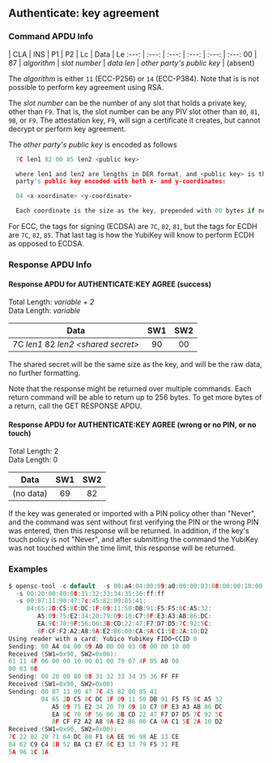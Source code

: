 <!-- Copyright 2021 Yubico AB

Licensed under the Apache License, Version 2.0 (the "License");
you may not use this file except in compliance with the License.
You may obtain a copy of the License at

    http://www.apache.org/licenses/LICENSE-2.0

Unless required by applicable law or agreed to in writing, software
distributed under the License is distributed on an "AS IS" BASIS,
WITHOUT WARRANTIES OR CONDITIONS OF ANY KIND, either express or implied.
See the License for the specific language governing permissions and
limitations under the License. -->

## Authenticate: key agreement

### Command APDU Info

| CLA | INS | P1 | P2 | Lc | Data | Le
:---: | :---: | :---: | :---: | :---: | :---:
00 | 87 | *algorithm* | *slot number* | *data len* | *other party's public key* | (absent)

The *algorithm* is either `11` (ECC-P256) or `14` (ECC-P384). Note that is is not possible
to perform key agreement using RSA.

The *slot number* can be the number of any slot that holds a private key, other than `F9`.
That is, the slot number can be any PIV slot other than `80`, `81`, `9B`, or `F9`. The
attestation key, `F9`, will sign a certificate it creates, but cannot decrypt or perform
key agreement.

The *other party's public key* is encoded as follows

```C
  7C len1 82 00 85 len2 <public key>

  where len1 and len2 are lengths in DER format, and <public key> is the other
  party's public key encoded with both x- and y-coordinates:

  04 <x-xoordinate> <y-coordinate>

  Each coordinate is the size as the key, prepended with 00 bytes if necessary.
```

For ECC, the tags for signing (ECDSA) are `7C`, `82`, `81`, but the tags for ECDH are
`7C`, `82`, `85`. That last tag is how the YubiKey will know to perform ECDH as opposed to
ECDSA.

### Response APDU Info

#### Response APDU for AUTHENTICATE:KEY AGREE (success)

Total Length: *variable + 2*\
Data Length: *variable*

|                 Data                  | SW1 | SW2 |
|:-------------------------------------:|:---:|:---:|
| 7C *len1* 82 *len2 \<shared secret\>* | 90  | 00  |

The shared secret will be the same size as the key, and will be the raw data, no further
formatting.

Note that the response might be returned over multiple commands. Each return command
will be able to return up to 256 bytes. To get more bytes of a return, call the GET
RESPONSE APDU.

#### Response APDU for AUTHENTICATE:KEY AGREE (wrong or no PIN, or no touch)

Total Length: 2\
Data Length: 0

|   Data    | SW1 | SW2 | 
|:---------:|:---:|:---:|
| (no data) | 69  | 82  |  

If the key was generated or imported with a PIN policy other than "Never", and the command
was sent without first verifying the PIN or the wrong PIN was entered, then this response
will be returned. In addition, if the key's touch policy is not "Never", and after
submitting the command the YubiKey was not touched within the time limit, this response
will be returned.

### Examples

```C
$ opensc-tool -c default  -s 00:a4:04:00:09:a0:00:00:03:08:00:00:10:00
  -s 00:20:00:80:08:31:32:33:34:35:36:ff:ff
  -s 00:87:11:90:47:7c:45:82:00:85:41:
     04:65:2D:C5:8C:DC:1F:09:11:50:DB:91:F5:F5:8C:A5:32:
        A5:09:75:E2:34:20:79:09:10:C7:0F:E3:A3:AB:86:DC:
        EA:9C:70:9F:56:06:3B:CD:22:47:F7:D7:D5:7C:92:5C:
        8F:CF:F2:A2:A8:9A:E2:86:00:CA:9A:C1:5E:2A:10:D2
Using reader with a card: Yubico YubiKey FIDO+CCID 0
Sending: 00 A4 04 00 09 A0 00 00 03 08 00 00 10 00
Received (SW1=0x90, SW2=0x00):
61 11 4F 06 00 00 10 00 01 00 79 07 4F 05 A0 00
00 03 08
Sending: 00 20 00 80 08 31 32 33 34 35 36 FF FF
Received (SW1=0x90, SW2=0x00)
Sending: 00 87 11 90 47 7C 45 82 00 85 41
         04 65 2D C5 8C DC 1F 09 11 50 DB 91 F5 F5 8C A5 32
            A5 09 75 E2 34 20 79 09 10 C7 0F E3 A3 AB 86 DC
            EA 9C 70 9F 56 06 3B CD 22 47 F7 D7 D5 7C 92 5C
            8F CF F2 A2 A8 9A E2 86 00 CA 9A C1 5E 2A 10 D2
Received (SW1=0x90, SW2=0x00):
7C 22 82 20 71 64 DC 80 F1 6A EE 96 98 AE 13 CE
84 62 C9 C4 1B 52 BA C3 E7 0C E3 13 79 F5 31 FE
5A 96 1C 1A
